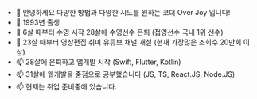 - 👋 안녕하세요 다양한 방법과 다양한 시도를 원하는 코더 Over Joy 입니다!
- 👀 1993년 출생
- 🌱 6살 때부터 수영 시작 28살에 수영선수 은퇴 (접영선수 국내 1위 선수)
- 💞️ 23살 때부터 영상편집 취미 유튜브 채널 개설 (현재 가장많은 조회수 20만회 이상)
- 📫 28살에 은퇴하고 앱개발 시작 (Swift, Flutter, Kotlin)
- 📫 31살에 웹개발을 중점으로 공부했습니다 (JS, TS, React.JS, Node.JS)
- 📫 현재는 취업 준비중에 있습니다.



<!---
WaterMan-Joy/WaterMan-Joy is a ✨ special ✨ repository because its `README.md` (this file) appears on your GitHub profile.
You can click the Preview link to take a look at your chang
